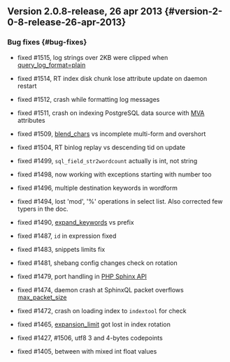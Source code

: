 ## Version 2.0.8-release, 26 apr 2013 {#version-2-0-8-release-26-apr-2013}

### Bug fixes {#bug-fixes}

*   fixed #1515, log strings over 2KB were clipped when [query_log_format=plain](../searchd_program_configuration_options/querylog_format.md)

*   fixed #1514, RT index disk chunk lose attribute update on daemon restart

*   fixed #1512, crash while formatting log messages

*   fixed #1511, crash on indexing PostgreSQL data source with [MVA](../mva_multi-valued_attributes.md) attributes

*   fixed #1509, [blend_chars](../index_configuration_options/blendchars.md) vs incomplete multi-form and overshort

*   fixed #1504, RT binlog replay vs descending tid on update

*   fixed #1499, `sql_field_str2wordcount` actually is int, not string

*   fixed #1498, now working with exceptions starting with number too

*   fixed #1496, multiple destination keywords in wordform

*   fixed #1494, lost &#039;mod&#039;, &#039;%&#039; operations in select list. Also corrected few typers in the doc.

*   fixed #1490, [expand_keywords](../index_configuration_options/expandkeywords.md) vs prefix

*   fixed #1487, `id` in expression fixed

*   fixed #1483, snippets limits fix

*   fixed #1481, shebang config changes check on rotation

*   fixed #1479, port handling in [PHP Sphinx API](../9_api_reference/README.md)

*   fixed #1474, daemon crash at SphinxQL packet overflows [max_packet_size](../searchd_program_configuration_options/maxpacket_size.md)

*   fixed #1472, crash on loading index to `indextool` for check

*   fixed #1465, [expansion_limit](../searchd_program_configuration_options/expansionlimit.md) got lost in index rotation

*   fixed #1427, #1506, utf8 3 and 4-bytes codepoints

*   fixed #1405, between with mixed int float values